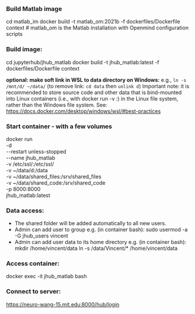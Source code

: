 ### Build Matlab image
cd matlab_im
docker build -t matlab_om:2021b -f dockerfiles/Dockerfile context # matlab_om is the Matlab installation with Openmind configuration scripts

### Build image:
cd jupyterhub/jhub_matlab
docker build -t jhub_matlab:latest -f dockerfiles/Dockerfile context

**optional: make soft link in WSL to data directory on Windows:**
e.g., `ln -s /mnt/d/ ~/data/`
(to remove link: `cd data` then `unlink d`)
	Important note: it is recommended to store source code and other data that is bind-mounted into Linux containers (i.e., with docker run -v <host-path>:<container-path>) in the Linux file system, rather than the Windows file system. See: https://docs.docker.com/desktop/windows/wsl/#best-practices

### Start container - with a few volumes 
docker run \
-d \
--restart unless-stopped \
--name jhub_matlab \
-v /etc/ssl/:/etc/ssl/ \
-v ~/data/d:/data \
-v ~/data/shared_files:/srv/shared_files \
-v ~/data/shared_code:/srv/shared_code \
-p 8000:8000 \
jhub_matlab:latest

### Data access:
* The shared folder will be added automatically to all new users.
* Admin can add user to group
e.g. (in container bash):
	sudo usermod -a -G jhub_users vincent
* Admin can add user data to its home directory 
e.g. (in container bash):
	mkdir /home/vincent/data
	ln -s /data/Vincent/* /home/vincent/data  
	 
### Access container:
docker exec -it jhub_matlab bash

### Connect to server: 
https://neuro-wang-15.mit.edu:8000/hub/login

